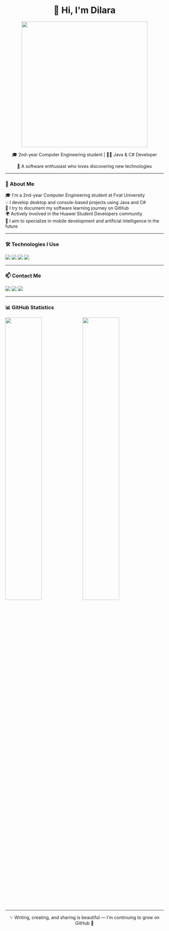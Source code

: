 <h1 align="center">👋 Hi, I'm Dilara</h1>

<p align="center">
  <img src="https://media2.giphy.com/media/v1.Y2lkPTc5MGI3NjExZ2FxMmNydm1xdW4xaDgyY2ljc3ltajAwZzF3dHIwNGxrMmUzdWJhOCZlcD12MV9pbnRlcm5hbF9naWZfYnlfaWQmY3Q9Zw/64agTj4WWYyw1FgC6G/giphy.gif" width="400"/>
</p>

<p align="center">
 🎓 2nd-year Computer Engineering student | 👩‍💻 Java & C# Developer  </p>
<p align="center"> 🌱 A software enthusiast who loves discovering new technologies
</p>

---

### 🚀 About Me

🎓 I'm a 2nd-year Computer Engineering student at Fırat University  
💡 I develop desktop and console-based projects using Java and C#  
💬 I try to document my software learning journey on GitHub  
🌍 Actively involved in the Huawei Student Developers community  
🎯 I aim to specialize in mobile development and artificial intelligence in the future

---

### 🛠️ Technologies I Use

<p align="left">
  <img src="https://img.shields.io/badge/Java-ED8B00?style=for-the-badge&logo=java&logoColor=white&link=" />
  <img src="https://img.shields.io/badge/C%23-239120?style=for-the-badge&logo=c-sharp&logoColor=white&link=" />
  <img src="https://img.shields.io/badge/Swift-0078D7?style=for-the-badge&logo=windows&logoColor=white&link=" />
  <img src="https://img.shields.io/badge/GitHub-000000?style=for-the-badge&logo=github&logoColor=white&link=" />
</p>

---

### 📫 Contact Me

<p>
  <a href="mailto:dilaraertugrul05@.com"><img src="https://img.shields.io/badge/e--posta-D9B600?style=for-the-badge&logo=gmail&logoColor=white"/></a>
<a href="https://www.linkedin.com/in/dilara-ertugrul/" target="_blank"><img src="https://img.shields.io/badge/LinkedIn-0A66C2?style=for-the-badge&logo=linkedin&logoColor=white"/></a>  
  <a href="https://github.com/dilaraertugrul"><img src="https://img.shields.io/badge/GitHub-100000?style=for-the-badge&logo=github&logoColor=white"/></a>
</p>

---

### 📊 GitHub Statistics

<p align="left">
  <img src="https://github-readme-stats.vercel.app/api?username=dilaraertugrul&show_icons=true&theme=tokyonight" width="48%"/>
  <img src="https://github-readme-stats.vercel.app/api/top-langs/?username=dilaraertugrul&layout=compact&theme=tokyonight" width="48%"/>
</p>

---

<p align="center">
  ✨ Writing, creating, and sharing is beautiful — I'm continuing to grow on GitHub 🚀
</p>
